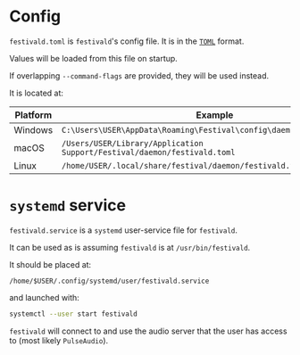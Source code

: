# Config
`festivald.toml` is `festivald`'s config file. It is in the [`TOML`](https://en.wikipedia.org/wiki/TOML) format.

Values will be loaded from this file on startup.

If overlapping `--command-flags` are provided, they will be used instead.

It is located at:

| Platform | Example                                                                  |
|----------|--------------------------------------------------------------------------|
| Windows  | `C:\Users\USER\AppData\Roaming\Festival\config\daemon\festivald.toml`    |
| macOS    | `/Users/USER/Library/Application Support/Festival/daemon/festivald.toml` |
| Linux    | `/home/USER/.local/share/festival/daemon/festivald.toml`                 |

# `systemd` service
`festivald.service` is a `systemd` user-service file for `festivald`.

It can be used as is assuming `festivald` is at `/usr/bin/festivald`.

It should be placed at:
```
/home/$USER/.config/systemd/user/festivald.service
```
and launched with:
```bash
systemctl --user start festivald
```

`festivald` will connect to and use the audio server that the user has access to (most likely `PulseAudio`).
